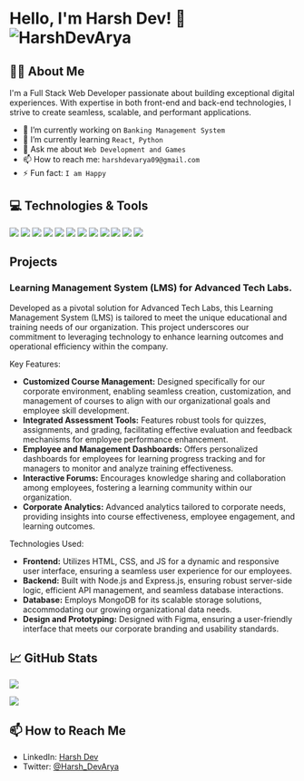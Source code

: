 # Hello, I'm Harsh Dev! 👋                  <img align="center" src="https://komarev.com/ghpvc/?username=HarshDevArya&color=green" alt="HarshDevArya" />


## 🙋‍♂️ About Me

I'm a Full Stack Web Developer passionate about building exceptional digital experiences. With expertise in both front-end and back-end technologies, I strive to create seamless, scalable, and performant applications. 

- 🔭 I’m currently working on `Banking Management System`
- 🌱 I’m currently learning `React`,` Python`
- 💬 Ask me about `Web Development and Games`
- 📫 How to reach me: `harshdevarya09@gmail.com`
- ⚡ Fun fact: `I am Happy`

## 💻 Technologies & Tools

![](https://img.shields.io/badge/Code-HTML5-informational?style=flat&logo=html5&logoColor=white&color=E34F26)
![](https://img.shields.io/badge/Code-CSS3-informational?style=flat&logo=css3&logoColor=white&color=1572B6)
![](https://img.shields.io/badge/Code-JavaScript-informational?style=flat&logo=javascript&logoColor=white&color=F7DF1E)
![](https://img.shields.io/badge/Code-Node.js-informational?style=flat&logo=node.js&logoColor=white&color=2bbc8a)
![](https://img.shields.io/badge/Code-Express.js-informational?style=flat&logo=express&logoColor=white&color=000000)
![](https://img.shields.io/badge/Code-React-informational?style=flat&logo=react&logoColor=white&color=2bbc8a)
![](https://img.shields.io/badge/Database-MongoDB-informational?style=flat&logo=mongodb&logoColor=white&color=47A248)
![](https://img.shields.io/badge/Code-Python-informational?style=flat&logo=python&logoColor=white&color=3776AB)
![](https://img.shields.io/badge/Code-C%2FC%2B%2B-informational?style=flat&logo=c%2B%2B&logoColor=white&color=00599C)
![](https://img.shields.io/badge/Design-Figma-informational?style=flat&logo=figma&logoColor=white&color=F24E1E)
![](https://img.shields.io/badge/Design-Canva-informational?style=flat&logo=canva&logoColor=white&color=00C4CC)
![](https://img.shields.io/badge/Tools-Git-informational?style=flat&logo=git&logoColor=white&color=2bbc8a)

## Projects

### Learning Management System (LMS) for Advanced Tech Labs.

Developed as a pivotal solution for Advanced Tech Labs, this Learning Management System (LMS) is tailored to meet the unique educational and training needs of our organization. This project underscores our commitment to leveraging technology to enhance learning outcomes and operational efficiency within the company.

Key Features:
- **Customized Course Management:** Designed specifically for our corporate environment, enabling seamless creation, customization, and management of courses to align with our organizational goals and employee skill development.
- **Integrated Assessment Tools:** Features robust tools for quizzes, assignments, and grading, facilitating effective evaluation and feedback mechanisms for employee performance enhancement.
- **Employee and Management Dashboards:** Offers personalized dashboards for employees for learning progress tracking and for managers to monitor and analyze training effectiveness.
- **Interactive Forums:** Encourages knowledge sharing and collaboration among employees, fostering a learning community within our organization.
- **Corporate Analytics:** Advanced analytics tailored to corporate needs, providing insights into course effectiveness, employee engagement, and learning outcomes.

Technologies Used:
- **Frontend:** Utilizes HTML, CSS, and JS for a dynamic and responsive user interface, ensuring a seamless user experience for our employees.
- **Backend:** Built with Node.js and Express.js, ensuring robust server-side logic, efficient API management, and seamless database interactions.
- **Database:** Employs MongoDB for its scalable storage solutions, accommodating our growing organizational data needs.
- **Design and Prototyping:** Designed with Figma, ensuring a user-friendly interface that meets our corporate branding and usability standards.
<!--
- **Deployment:** Deployed on <Deployment Platform>, making it accessible to users worldwide.

This LMS project represents a step forward in digital education, offering a scalable and flexible solution that meets the needs of modern learners and educators. Check out the project here: [View Project](<Project URL>)
-->


<Add or remove projects as needed>

## 📈 GitHub Stats
<p align="left">
  <a href="https://github.com/HarshDevArya">
    <img align="center" src="https://github-readme-stats.vercel.app/api?username=HarshDevArya&show_icons=true&theme=radical" />
  </a>
</p>
<p align = "right">
<p align="left">
<a href="https://github.com/HarshDevArya">
    <img align="center" src="https://github-readme-stats.vercel.app/api/top-langs/?username=HarshDevArya&layout=compact&theme=radical" />
  </a>
</p>

## 📫 How to Reach Me

- LinkedIn: [Harsh Dev](https://www.linkedin.com/in/harsh-dev-v)
- Twitter: [@Harsh_DevArya](https://twitter.com/Harsh_DevArya)
<!--
- Email: <Your Email>
-->
